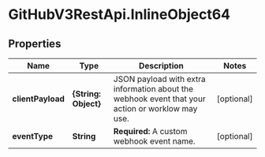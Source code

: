 # GitHubV3RestApi.InlineObject64

## Properties

Name | Type | Description | Notes
------------ | ------------- | ------------- | -------------
**clientPayload** | **{String: Object}** | JSON payload with extra information about the webhook event that your action or worklow may use. | [optional] 
**eventType** | **String** | **Required:** A custom webhook event name. | [optional] 


